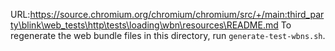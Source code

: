 URL:https://source.chromium.org/chromium/chromium/src/+/main:third_party\blink\web_tests\http\tests\loading\wbn\resources\README.md
To regenerate the web bundle files in this directory, run
`generate-test-wbns.sh`.
